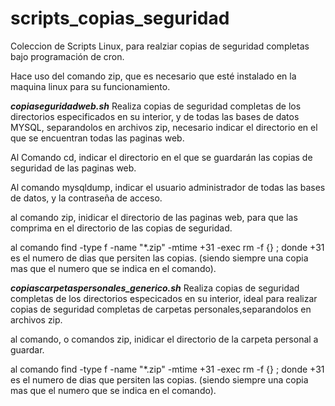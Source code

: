 # scripts_copias_seguridad
Coleccion de Scripts Linux, para realziar copias de seguridad completas bajo programación de cron.

Hace uso del comando zip, que es necesario que esté instalado en la maquina linux para su funcionamiento.

*****copiaseguridadweb.sh*****
Realiza copias de seguridad completas de los directorios especificados en su interior, y de todas las bases de datos MYSQL, separandolos en archivos zip, necesario indicar el directorio en el que se encuentran todas las paginas web.

Al Comando cd, indicar el directorio en el que se guardarán las copias de seguridad de las paginas web.

Al comando mysqldump, indicar el usuario administrador de todas las bases de datos, y la contraseña de acceso.

al comando zip, inidicar el directorio de las paginas web, para que las comprima en el directorio de las copias de seguridad.

al comando find -type f -name "*.zip" -mtime +31 -exec rm -f {} \;
donde +31 es el numero de dias que persiten las copias. (siendo siempre una copia mas que el numero que se indica en el comando).

*****copiascarpetaspersonales_generico.sh*****
Realiza copias de seguridad completas de los directorios especicados en su interior, ideal para realizar copias de seguridad completas de carpetas personales,separandolos en archivos zip.


al comando, o comandos zip, inidicar el directorio de la carpeta personal a guardar.

al comando find -type f -name "*.zip" -mtime +31 -exec rm -f {} \;
donde +31 es el numero de dias que persiten las copias. (siendo siempre una copia mas que el numero que se indica en el comando).
